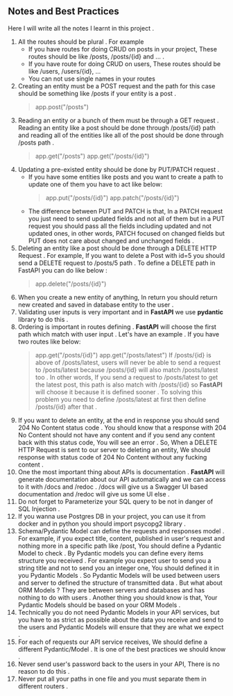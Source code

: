 ## Notes and Best Practices
Here I will write all the notes I learnt in this project . 

 1. All the routes should be plural . For example 
	 - If you have routes for doing CRUD on posts in your project, These routes should be like /posts, /posts/{id} and ... . 
	 - If you have route for doing CRUD on users, These routes should be like /users, /users/{id}, ...
	 - You can not use single names in your routes
 2. Creating an entity must be a POST request and the path for this case should be something like /posts if your entity is a post .
	> app.post("/posts")
 3. Reading an entity or a bunch of them must be through a GET request . Reading an entity like a post should be done through /posts/{id} path and reading all of the entities like all of the post should be done through /posts path .
	> app.get("/posts")
	> app.get("/posts/{id}")
 4. Updating a pre-existed entity should be done by PUT/PATCH request . 
	- If you have some entities like posts and you want to create a path to update one of them you have to act like below:
		> app.put("/posts/{id}")
		> app.patch("/posts/{id}")
	- The difference between PUT and PATCH is that, In a PATCH request you just need to send updated fields and not all of them but in a PUT request you should pass all the fields including updated and not updated ones, in other words, PATCH focused on changed fields but PUT does not care about changed and unchanged fields .
 5. Deleting an entity like a post should be done through a DELETE HTTP Request . For example, If you want to delete a Post with id=5 you should send a DELETE request to /posts/5 path . To define a DELETE path in FastAPI you can do like below :
	> app.delete("/posts/{id}")
 6. When you create a new entity of anything, In return you should return new created and saved in database entity to the user . 
 7. Validating user inputs is very important and in **FastAPI** we use **pydantic** library to do this . 
 8. Ordering is important in routes defining . **FastAPI** will choose the first path which match with user input . Let's have an example . If you have two routes like below:
	> app.get("/posts/{id}")
	> app.get("/posts/latest")
 If /posts/{id} is above of /posts/latest, users will never be able to send a request to /posts/latest because /posts/{id} will also match /posts/latest too . In other words, If you send a request to /posts/latest to get the latest post, this path is also match with /posts/{id} so **FastAPI** will choose it because it is defined sooner . To solving this problem you need to define /posts/latest at first then define /posts/{id} after that . 
 9. If you want to delete an entity, at the end in response you should send 204 No Content status code . You should know that a response with 204 No Content should not have any content and if you send any content back with this status code, You will see an error .
 So, When a DELETE HTTP Request is sent to our server to deleting an entity, We should response with status code of 204 No Content without any fucking content .
 10. One the most important thing about APIs is documentation . **FastAPI** will generate documentation about our API automatically and we can access to it with /docs and /redoc . /docs will give us a Swagger UI based documentation and /redoc will give us some UI else . 
 11. Do not forget to Parameterize your SQL query to be not in danger of SQL Injection . 
 13. If you wanna use Postgres DB in your project, you can use it from docker and in python you should import psycopg2 library .
 14. Schema/Pydantic Model can define the requests and responses model . For example, if you expect title, content, published in user's request and nothing more in a specific path like /post, You should define a Pydantic Model to check . By Pydantic models you can define every items structure you received . For example you expect user to send you a string title and not to send you an integer one, You should defined it in you Pydantic Models . So Pydantic Models will be used between users and server to defined the structure of transmitted data . But what about ORM Models ? They are between servers and databases and has nothing to do with users . Another thing you should know is that, Your Pydantic Models should be based on your ORM Models .
 15. Technically you do not need Pydantic Models in your API services, but you have to as strict as possible about the data you receive and send to the users and Pydantic Models will ensure that they are what we expect . 
 16. For each of requests our API service receives, We should define a different Pydantic/Model . It is one of the best practices we should know . 
 17. Never send user's password back to the users in your API, There is no reason to do this . 
 18. Never put all your paths in one file and you must separate them in different routers .